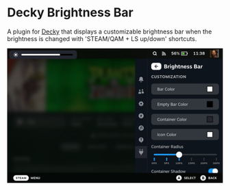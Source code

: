 # Decky Brightness Bar

A plugin for [Decky](https://decky.xyz/) that displays a customizable brightness bar when the brightness is changed with 'STEAM/QAM + LS up/down' shortcuts.

![](https://raw.githubusercontent.com/rasitayaz/decky-brightness-bar/main/preview.jpg)
